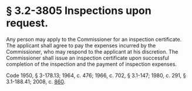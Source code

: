 # § 3.2-3805 Inspections upon request.

<p>Any person may apply to the Commissioner for an inspection certificate. The applicant shall agree to pay the expenses incurred by the Commissioner, who may respond to the applicant at his discretion. The Commissioner shall issue an inspection certificate upon successful completion of the inspection and the payment of inspection expenses.</p><p>Code 1950, § 3-178.13; 1964, c. 476; 1966, c. 702, § 3.1-147; 1980, c. 291, § 3.1-188.41; 2008, c. <a href='http://lis.virginia.gov/cgi-bin/legp604.exe?081+ful+CHAP0860'>860</a>.</p>